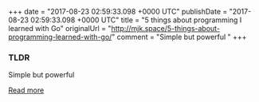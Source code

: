 +++
date = "2017-08-23 02:59:33.098 +0000 UTC"
publishDate = "2017-08-23 02:59:33.098 +0000 UTC"
title = "5 things about programming I learned with Go"
originalUrl = "http://mjk.space/5-things-about-programming-learned-with-go/"
comment = "Simple but powerful "
+++

### TLDR

Simple but powerful 

[Read more](http://mjk.space/5-things-about-programming-learned-with-go/)
